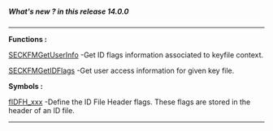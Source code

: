 ##### What's new ? in this release 14.0.0
---

**Functions :**

[SECKFMGetUserInfo](/domino-c-api-docs/reference/Func/SECKFMGetUserInfo) -Get ID flags information associated to keyfile context.

[SECKFMGetIDFlags](/domino-c-api-docs/reference/Func/SECKFMGetIDFlags) -Get user access information for given key file.

**Symbols :**

[fIDFH_xxx](/domino-c-api-docs/reference/Symb/fIDFH_xxx) -Define the ID File Header flags.  These flags are stored in the header of an ID file.


---
